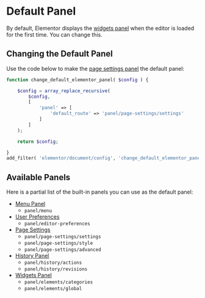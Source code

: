 # Default Panel

<Badge type="tip" vertical="top" text="Elementor Core" /> <Badge type="warning" vertical="top" text="Basic" />

By default, Elementor displays the [widgets panel](./widgets-panel/) when the editor is loaded for the first time. You can change this.

## Changing the Default Panel

Use the code below to make the [page settings panel](./page-settings-panel/) the default panel:

```php
function change_default_elementor_panel( $config ) {

	$config = array_replace_recursive(
		$config,
		[
			'panel' => [
				'default_route' => 'panel/page-settings/settings'
			]
		]
	);

	return $config;

}
add_filter( 'elementor/document/config', 'change_default_elementor_panel' );
```

## Available Panels

Here is a partial list of the built-in panels you can use as the default panel:

* [Menu Panel](./menu-panel/)
  * `panel/menu`
* [User Preferences](./user-preferences-panel/)
  * `panel/editor-preferences`
* [Page Settings](./page-settings-panel/)
  * `panel/page-settings/settings`
  * `panel/page-settings/style`
  * `panel/page-settings/advanced`
* [History Panel](./history-panel/)
  * `panel/history/actions`
  * `panel/history/revisions`
* [Widgets Panel](./widgets-panel/)
  * `panel/elements/categories`
  * `panel/elements/global`
